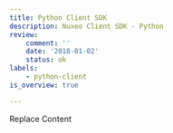 ```yaml
---
title: Python Client SDK
description: Nuxeo Client SDK - Python
review:
    comment: ''
    date: '2018-01-02'
    status: ok
labels:
    - python-client
is_overview: true

---
```


Replace Content
